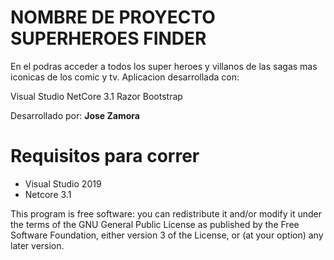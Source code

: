 # NOMBRE DE PROYECTO SUPERHEROES FINDER

En el podras acceder a todos los super heroes y villanos de las sagas mas iconicas de los comic y tv.
Aplicacion desarrollada con:

Visual Studio
NetCore 3.1
Razor
Bootstrap

Desarrollado por: **Jose Zamora**


# Requisitos para correr

- Visual Studio 2019 
- Netcore 3.1






This program is free software: you can redistribute it and/or modify
it under the terms of the GNU General Public License as published by
the Free Software Foundation, either version 3 of the License, or
(at your option) any later version.
